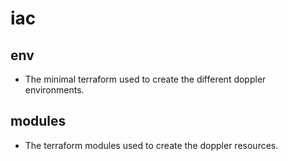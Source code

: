 # iac

## env

- The minimal terraform used to create the different doppler environments.

## modules

- The terraform modules used to create the doppler resources.
